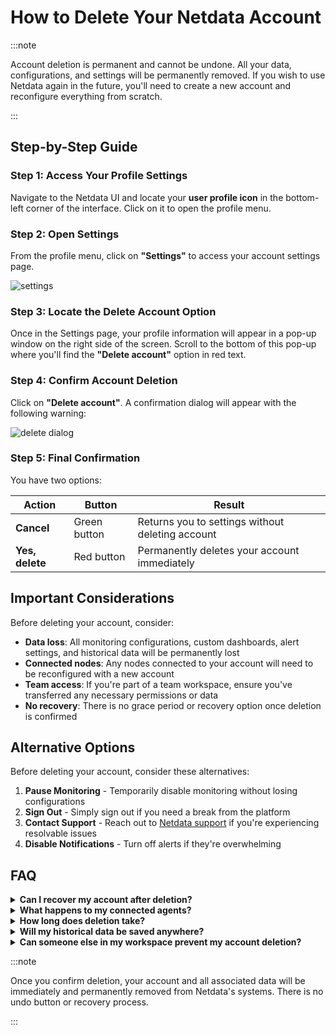 # How to Delete Your Netdata Account

:::note

Account deletion is permanent and cannot be undone. All your data, configurations, and settings will be permanently removed. If you wish to use Netdata again in the future, you'll need to create a new account and reconfigure everything from scratch.

:::

## Step-by-Step Guide

### Step 1: Access Your Profile Settings

Navigate to the Netdata UI and locate your **user profile icon** in the bottom-left corner of the interface. Click on it to open the profile menu.

### Step 2: Open Settings

From the profile menu, click on **"Settings"** to access your account settings page.

![settings](https://raw.githubusercontent.com/netdata/docs-images/refs/heads/master/netdata-cloud/account-management/delete-account/profile-menu-settings.png)

### Step 3: Locate the Delete Account Option

Once in the Settings page, your profile information will appear in a pop-up window on the right side of the screen. Scroll to the bottom of this pop-up where you'll find the **"Delete account"** option in red text.

### Step 4: Confirm Account Deletion

Click on **"Delete account"**. A confirmation dialog will appear with the following warning:

![delete dialog](https://raw.githubusercontent.com/netdata/docs-images/refs/heads/master/netdata-cloud/account-management/delete-account/delete-confirmation-dialog.png)

### Step 5: Final Confirmation

You have two options:

| Action | Button | Result |
|--------|--------|--------|
| **Cancel** | Green button | Returns you to settings without deleting account |
| **Yes, delete** | Red button | Permanently deletes your account immediately |

## Important Considerations

Before deleting your account, consider:

- **Data loss**: All monitoring configurations, custom dashboards, alert settings, and historical data will be permanently lost
- **Connected nodes**: Any nodes connected to your account will need to be reconfigured with a new account
- **Team access**: If you're part of a team workspace, ensure you've transferred any necessary permissions or data
- **No recovery**: There is no grace period or recovery option once deletion is confirmed

## Alternative Options

Before deleting your account, consider these alternatives:

1. **Pause Monitoring** - Temporarily disable monitoring without losing configurations
2. **Sign Out** - Simply sign out if you need a break from the platform
3. **Contact Support** - Reach out to [Netdata support](https://www.netdata.cloud/contact/) if you're experiencing resolvable issues
4. **Disable Notifications** - Turn off alerts if they're overwhelming

## FAQ

<details>
<summary><strong>Can I recover my account after deletion?</strong></summary>

No. Account deletion is permanent and cannot be reversed under any circumstances.

</details>

<details>
<summary><strong>What happens to my connected agents?</strong></summary>

Agents will continue collecting data locally, but will lose their connection to the Cloud. You'll need to reclaim them with a new account if necessary.

</details>

<details>
<summary><strong>How long does deletion take?</strong></summary>

Account deletion is immediate. Your data will be purged from Netdata's systems in accordance with their data retention policies.

</details>

<details>
<summary><strong>Will my historical data be saved anywhere?</strong></summary>

No. All historical data stored in Netdata Cloud will be permanently deleted. Local data on your agents will remain, but won't be accessible through the Cloud interface.

</details>

<details>
<summary><strong>Can someone else in my workspace prevent my account deletion?</strong></summary>

No. Account deletion is a personal action that only you can initiate and complete. Other workspace members cannot prevent or reverse your account deletion.

</details>

:::note

Once you confirm deletion, your account and all associated data will be immediately and permanently removed from Netdata's systems. There is no undo button or recovery process.

:::
